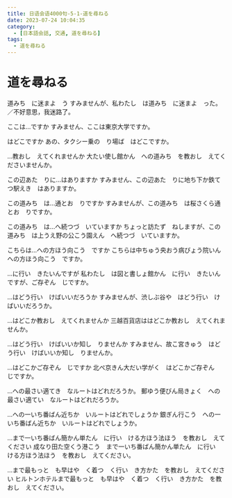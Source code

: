 ```yaml
---
title: 日语会语4000句-5-1-道を尋ねる
date: 2023-07-24 10:04:35
category:
  - [日本語会話, 交通, 道を尋ねる]
tags:
  - 道を尋ねる 
---
```


# 道を尋ねる

道みち　に迷まよ　う
すみませんが、私わたし　は道みち　に迷まよ　った。／不好意思，我迷路了。

ここは…ですか
すみません、ここは東京大学ですか。

はどこですか
あの、タクシー乗の　り場ば　はどこですか。

…教おし　えてくれませんか
大たい使し館かん　への道みち　を教おし　えてくださいませんか。

この辺あた　りに…はありますか
すみません、この辺あた　りに地ち下か鉄てつ駅えき　はありますか。

この道みち　は…通とお　りですか
すみませんが、この道みち　は桜さくら通とお　りですか。

この道みち　は…へ続つづ　いていますか
ちょっと訪たず　ねしますが、この道みち　は上うえ野の公こう園えん　へ続つづ　いていますか。

こちらは…への方ほう向こう　ですか
こちらは中ちゅう央おう病びょう院いん　への方ほう向こう　ですか。

…に行い　きたいんですが
私わたし　は図と書しょ館かん　に行い　きたいんですが、ご存ぞん　じですか。

…はどう行い　けばいいだろうか
すみませんが、渋しぶ谷や　はどう行い　けばいいだろうか。

…はどこか教おし　えてくれませんか
三越百貨店ははどこか教おし　えてくれませんか。

…はどう行い　けばいいか知し　りませんか
すみません、故こ宮きゅう　はどう行い　けばいいか知し　りませんか。

…はどこかご存ぞん　じですか
北ぺ京きん大だい学がく　はどこかご存ぞん　じですか。

…への最さい適てき　なルートはどれだろうか。
郵ゆう便びん局きょく　への最さい適てい　なルートはどれだろうか。

…への一いち番ばん近ちか　いルートはどれでしょうか
銀ぎん行こう　への一いち番ばん近ちか　いルートはどれでしょうか。

…まで一いち番ばん簡かん単たん　に行い　ける方ほう法ほう　を教おし　えてください
成なり田た空くう港こう　まで一いち番ばん簡かん単たん　に行い　ける方ほう法ほう　を教おし　えてください。

…まで最もっと　も早はや　く着つ　く行い　き方かた　を教おし　えてください
ヒルトンホテルまで最もっと　も早はや　く着つ　く行い　き方かた　を教おし　えてください。
